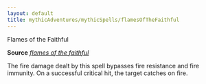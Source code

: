 ```yaml
---
layout: default
title: mythicAdventures/mythicSpells/flamesOfTheFaithful
---
```

Flames of the Faithful

**Source** [_flames of the faithful_](advanced/spells/flamesOfTheFaithful#_flames-of-the-faithful)

The fire damage dealt by this spell bypasses fire resistance and fire immunity. On a successful critical hit, the target catches on fire.

